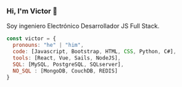### Hi, I'm Victor 👋

Soy ingeniero Electrónico Desarrollador JS Full Stack.


```javascript
const victor = {
  pronouns: "he" | "him",
  code: [Javascript, Bootstrap, HTML, CSS, Python, C#],
  tools: [React, Vue, Sails, NodeJS],
  SQL: [MySQL, PostgreSQL, SQLserver],
  NO_SQL : [MongoDB, CouchDB, REDIS]
}
```


<!--
**vicyoking88/vicyoking88** is a ✨ _special_ ✨ repository because its `README.md` (this file) appears on your GitHub profile.

Here are some ideas to get you started:

- 🔭 I’m currently working on ...
- 🌱 I’m currently learning ...
- 👯 I’m looking to collaborate on ...
- 🤔 I’m looking for help with ...
- 💬 Ask me about ...
- 📫 How to reach me: ...
- 😄 Pronouns: ...
- ⚡ Fun fact: ...
-->
